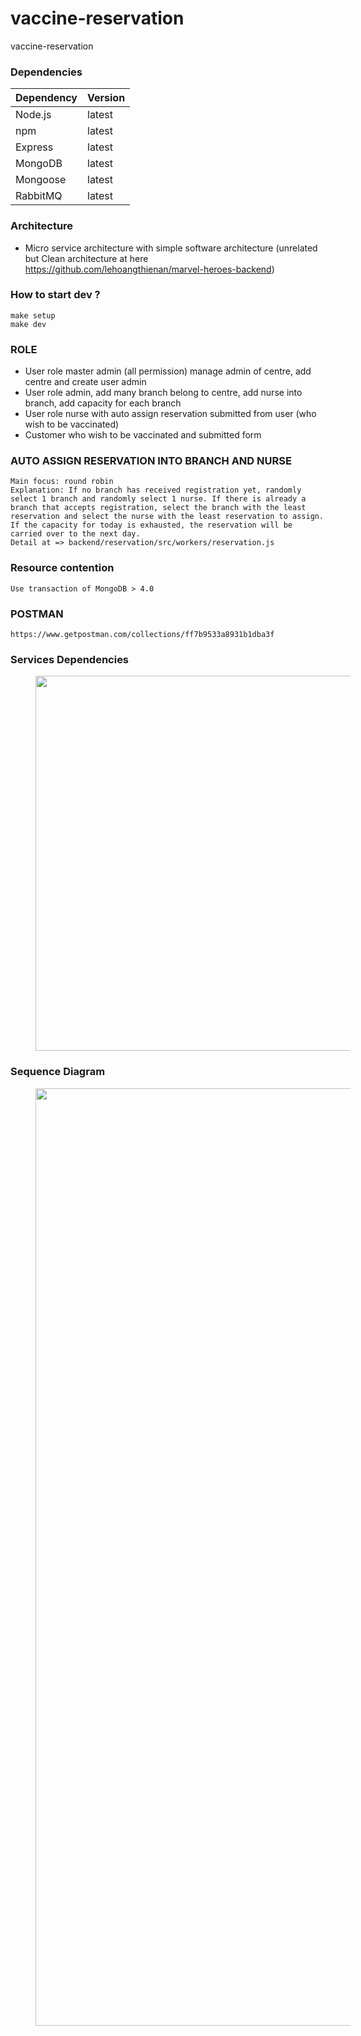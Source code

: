 # vaccine-reservation
vaccine-reservation

### Dependencies
|Dependency    |Version |
|--------------|--------|
|Node.js       |latest  |
|npm           |latest  |
|Express       |latest  |
|MongoDB       |latest  |
|Mongoose      |latest  |
|RabbitMQ      |latest  |

### Architecture
- Micro service architecture with simple software architecture (unrelated but Clean architecture at here https://github.com/lehoangthienan/marvel-heroes-backend)

### How to start dev ?
```
make setup
make dev
```
### ROLE
- User role master admin (all permission) manage admin of centre, add centre and create user admin
- User role admin, add many branch belong to centre, add nurse into branch, add capacity for each branch
- User role nurse with auto assign reservation submitted from user (who wish to be vaccinated)
- Customer who wish to be vaccinated and submitted form

### AUTO ASSIGN RESERVATION INTO BRANCH AND NURSE
```
Main focus: round robin
Explanation: If no branch has received registration yet, randomly select 1 branch and randomly select 1 nurse. If there is already a branch that accepts registration, select the branch with the least reservation and select the nurse with the least reservation to assign. If the capacity for today is exhausted, the reservation will be carried over to the next day.
Detail at => backend/reservation/src/workers/reservation.js
```
### Resource contention
```
Use transaction of MongoDB > 4.0
```

### POSTMAN
```
https://www.getpostman.com/collections/ff7b9533a8931b1dba3f
```

### Services Dependencies
<img src="https://i.ibb.co/N1n07V9/Vaccine-reservation.jpg" height="600" width="800" hspace="40">

### Sequence Diagram
<img src="https://i.ibb.co/Rp1CMtN/Untitled.png" height="1500" width="800" hspace="40">
